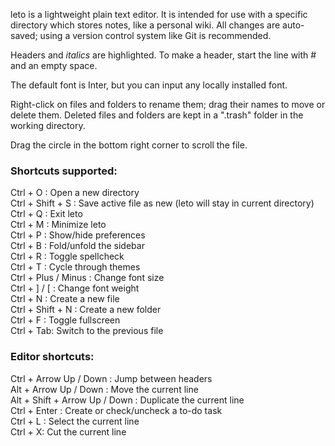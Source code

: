 leto is a lightweight plain text editor. It is intended for use with a specific directory which stores notes, like a personal wiki. All changes are auto-saved; using a version control system like Git is recommended.

Headers and *italics* are highlighted. To make a header, start the line with # and an empty space.

The default font is Inter, but you can input any locally installed font.

Right-click on files and folders to rename them; drag their names to move or delete them. Deleted files and folders are kept in a ".trash" folder in the working directory.

Drag the circle in the bottom right corner to scroll the file.

### Shortcuts supported:

Ctrl + O  : Open a new directory\
Ctrl + Shift + S : Save active file as new (leto will stay in current directory)\
Ctrl + Q : Exit leto\
Ctrl + M : Minimize leto\
Ctrl + P : Show/hide preferences\
Ctrl + B : Fold/unfold the sidebar\
Ctrl + R : Toggle spellcheck\
Ctrl + T : Cycle through themes\
Ctrl + Plus / Minus : Change font size\
Ctrl + ] / [ : Change font weight\
Ctrl + N : Create a new file\
Ctrl + Shift + N : Create a new folder\
Ctrl + F : Toggle fullscreen\
Ctrl + Tab: Switch to the previous file

### Editor shortcuts:

Ctrl + Arrow Up / Down : Jump between headers\
Alt + Arrow Up / Down : Move the current line\
Alt + Shift + Arrow Up / Down : Duplicate the current line\
Ctrl + Enter : Create or check/uncheck a to-do task\
Ctrl + L : Select the current line\
Ctrl + X: Cut the current line
